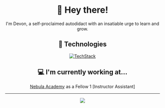 <div align="center">
  
# 👋 Hey there!

I'm Devon, a self-proclaimed autodidact with an insatiable urge to learn and grow.
## 🔬 Technologies

[![TechStack](https://skillicons.dev/icons?i=nextjs,azure,express,linux,php,nodejs,mongodb,postgresql,aws,firebase,git,react,ts,js,html,css&perline=6)](https://skillicons.dev)

## 💻 I'm currently working at...
[Nebula Academy](https://www.nebulaacademy.com/)  as a Fellow 1 [Instructor Assistant]

<hr/>
<a href="https://github.com/noclipping/github-readme-stats">
  <img align="center" src="https://github-readme-stats.vercel.app/api?username=noclipping&theme=apprentice" />
</a>


<!-- <img src="https://thumbs.gfycat.com/HarmoniousUnknownAfghanhound-max-1mb.gif" width="500" height="200" /> -->
</div>
